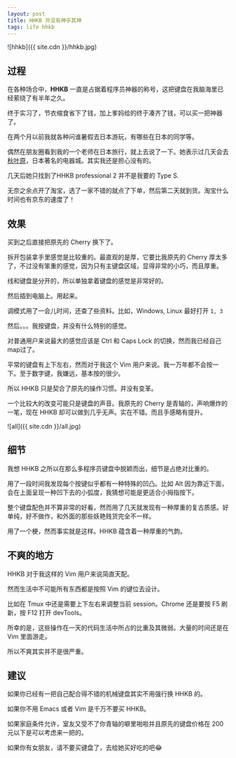 ```yaml
---
layout: post
title: HHKB 并没有神乎其神
tags: life hhkb
---
```


![hhkb]({{ site.cdn }}/hhkb.jpg)

## 过程

在各种场合中，**HHKB** 一直是占据着程序员神器的称号，这把键盘在我脑海里已经萦绕了有半年之久。

终于实习了，节衣缩食省下了钱，加上爹妈给的终于凑齐了钱，可以买一把神器了。

在两个月以前我就各种问谁暑假去日本游玩，有哪些在日本的同学等。

偶然在朋友圈看到我的一个老师在日本旅行，就上去说了一下。她表示过几天会去[秋叶原](https://zh.wikipedia.org/zh-cn/%E7%A7%8B%E8%91%89%E5%8E%9F)，日本著名的电器城。其实我还是担心没有的。

几天后她只找到了HHKB professional 2 并不是我要的 Type S. 

无奈之余点开了淘宝，选了一家不错的就点了下单，然后第二天就到货。淘宝什么时间也有京东的速度了！

## 效果

买到之后直接把原先的 Cherry 换下了。

拆开包装拿手里感觉是比较重的。最直观的是厚，它要比我原先的 Cherry 厚太多了，不过没有笨重的感觉，因为只有主键盘区域，显得非常的小巧，而且厚重。

线和键盘是分开的，所以单独拿着键盘的感觉是非常好的。

然后插到电脑上。用起来。

调模式用了一会儿时间，还查了些资料。比如，Windows, Linux 最好打开 `1, 3`

然后。。。我按键盘，并没有什么特别的感觉。

对普通用户来说最大的感觉应该是 Ctrl 和 Caps Lock 的切换，然而我已经自己map过了。

平常的键盘有上下左右，然而对于我这个 Vim 用户来说。我一万年都不会按一下。至于数字键，我嫌远，基本按的很少。

所以 HHKB 只是契合了原先的操作习惯。并没有变革。

一个比较大的改变可能只是键盘的声音。我原先的 Cherry 是青轴的，声响爆炸的一笔，现在 HHKB 却可以做到几乎无声。实在不错。而且手感略有提升。

![all]({{ site.cdn }}/all.jpg)

## 细节

我想 HHKB 之所以在那么多程序员键盘中脱颖而出，细节是占绝对比重的。

用了一段时间我发现每个按键似乎都有一种特殊的凹凸。比如 Alt 因为靠近下面，会在上面呈现一种凹下去的小弧度，我猜想可能是更适合小拇指按下。

整个键盘配色并不算非常的好看，然而用了几天就发现有一种厚重的复古质感。好单纯，好不做作，和外面的那些妖艳贱货完全不一样。

用了一个梗，然而事实就是这样。HHKB 蕴含着一种厚重的气韵。

## 不爽的地方

HHKB 对于我这样的 Vim 用户来说简直天配。

然而生活中不可能所有东西都是按照 Vim 的键位去设计。

比如在 Tmux 中还是需要上下左右来调整当前 session。Chrome 还是要按 F5 刷新，按 F12 打开 devTools。

所幸的是，这些操作在一天的代码生活中所占的比重及其微弱。大量的时间还是在 Vim 里面游走。

所以不爽其实并不是很严重。

## 建议

如果你已经有一把自己配合得不错的机械键盘其实不用强行换 HHKB 的。

如果你不用 Emacs 或者 Vim 是千万不要买 HHKB。

如果家庭条件允许，室友又受不了你青轴的噼里啪啦并且原先的键盘价格在 200 元以下是可以考虑来一把的。

如果你有女朋友，请不要买键盘了，去给她买好吃的吧:joy:
